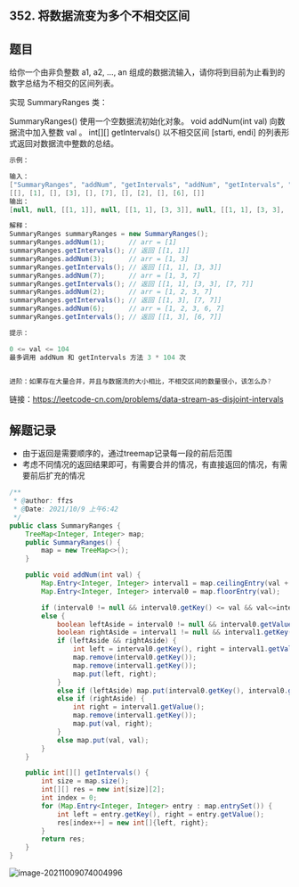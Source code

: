 ## 352. 将数据流变为多个不相交区间

## 题目

 给你一个由非负整数 a1, a2, ..., an 组成的数据流输入，请你将到目前为止看到的数字总结为不相交的区间列表。

实现 SummaryRanges 类：

SummaryRanges() 使用一个空数据流初始化对象。
void addNum(int val) 向数据流中加入整数 val 。
int[][] getIntervals() 以不相交区间 [starti, endi] 的列表形式返回对数据流中整数的总结。

```java
示例：

输入：
["SummaryRanges", "addNum", "getIntervals", "addNum", "getIntervals", "addNum", "getIntervals", "addNum", "getIntervals", "addNum", "getIntervals"]
[[], [1], [], [3], [], [7], [], [2], [], [6], []]
输出：
[null, null, [[1, 1]], null, [[1, 1], [3, 3]], null, [[1, 1], [3, 3], [7, 7]], null, [[1, 3], [7, 7]], null, [[1, 3], [6, 7]]]

解释：
SummaryRanges summaryRanges = new SummaryRanges();
summaryRanges.addNum(1);      // arr = [1]
summaryRanges.getIntervals(); // 返回 [[1, 1]]
summaryRanges.addNum(3);      // arr = [1, 3]
summaryRanges.getIntervals(); // 返回 [[1, 1], [3, 3]]
summaryRanges.addNum(7);      // arr = [1, 3, 7]
summaryRanges.getIntervals(); // 返回 [[1, 1], [3, 3], [7, 7]]
summaryRanges.addNum(2);      // arr = [1, 2, 3, 7]
summaryRanges.getIntervals(); // 返回 [[1, 3], [7, 7]]
summaryRanges.addNum(6);      // arr = [1, 2, 3, 6, 7]
summaryRanges.getIntervals(); // 返回 [[1, 3], [6, 7]]
```



```java
提示：

0 <= val <= 104
最多调用 addNum 和 getIntervals 方法 3 * 104 次


进阶：如果存在大量合并，并且与数据流的大小相比，不相交区间的数量很小，该怎么办?
```


链接：https://leetcode-cn.com/problems/data-stream-as-disjoint-intervals

## 解题记录

+ 由于返回是需要顺序的，通过treemap记录每一段的前后范围
+ 考虑不同情况的返回结果即可，有需要合并的情况，有直接返回的情况，有需要前后扩充的情况

```java
/**
 * @author: ffzs
 * @Date: 2021/10/9 上午6:42
 */
public class SummaryRanges {
    TreeMap<Integer, Integer> map;
    public SummaryRanges() {
        map = new TreeMap<>();
    }

    public void addNum(int val) {
        Map.Entry<Integer, Integer> interval1 = map.ceilingEntry(val + 1);
        Map.Entry<Integer, Integer> interval0 = map.floorEntry(val);

        if (interval0 != null && interval0.getKey() <= val && val<=interval0.getValue()) return;
        else {
            boolean leftAside = interval0 != null && interval0.getValue() + 1 == val;
            boolean rightAside = interval1 != null && interval1.getKey() - 1 == val;
            if (leftAside && rightAside) {
                int left = interval0.getKey(), right = interval1.getValue();
                map.remove(interval0.getKey());
                map.remove(interval1.getKey());
                map.put(left, right);
            }
            else if (leftAside) map.put(interval0.getKey(), interval0.getValue() + 1);
            else if (rightAside) {
                int right = interval1.getValue();
                map.remove(interval1.getKey());
                map.put(val, right);
            }
            else map.put(val, val);
        }
    }

    public int[][] getIntervals() {
        int size = map.size();
        int[][] res = new int[size][2];
        int index = 0;
        for (Map.Entry<Integer, Integer> entry : map.entrySet()) {
            int left = entry.getKey(), right = entry.getValue();
            res[index++] = new int[]{left, right};
        }
        return res;
    }
}
```

![image-20211009074004996](https://gitee.com/ffzs/picture_go/raw/master/img/image-20211009074004996.png)